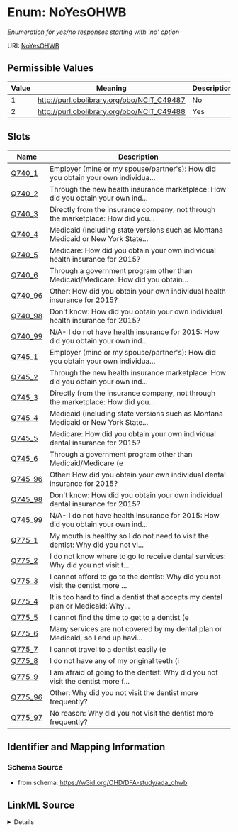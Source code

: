 # Enum: NoYesOHWB 




_Enumeration for yes/no responses starting with 'no' option_



URI: [NoYesOHWB](NoYesOHWB.md)

## Permissible Values

| Value | Meaning | Description |
| --- | --- | --- |
| 1 | http://purl.obolibrary.org/obo/NCIT_C49487 | No |
| 2 | http://purl.obolibrary.org/obo/NCIT_C49488 | Yes |




## Slots

| Name | Description |
| ---  | --- |
| [Q740_1](Q740_1.md) | Employer (mine or my spouse/partner's): How did you obtain your own individua... |
| [Q740_2](Q740_2.md) | Through the new health insurance marketplace: How did you obtain your own ind... |
| [Q740_3](Q740_3.md) | Directly from the insurance company, not through the marketplace: How did you... |
| [Q740_4](Q740_4.md) | Medicaid (including state versions such as Montana Medicaid or New York State... |
| [Q740_5](Q740_5.md) | Medicare: How did you obtain your own individual health insurance for 2015? |
| [Q740_6](Q740_6.md) | Through a government program other than Medicaid/Medicare: How did you obtain... |
| [Q740_96](Q740_96.md) | Other: How did you obtain your own individual health insurance for 2015? |
| [Q740_98](Q740_98.md) | Don't know: How did you obtain your own individual health insurance for 2015? |
| [Q740_99](Q740_99.md) | N/A- I do not have health insurance for 2015: How did you obtain your own ind... |
| [Q745_1](Q745_1.md) | Employer (mine or my spouse/partner's): How did you obtain your own individua... |
| [Q745_2](Q745_2.md) | Through the new health insurance marketplace: How did you obtain your own ind... |
| [Q745_3](Q745_3.md) | Directly from the insurance company, not through the marketplace: How did you... |
| [Q745_4](Q745_4.md) | Medicaid (including state versions such as Montana Medicaid or New York State... |
| [Q745_5](Q745_5.md) | Medicare: How did you obtain your own individual dental insurance for 2015? |
| [Q745_6](Q745_6.md) | Through a government program other than Medicaid/Medicare (e |
| [Q745_96](Q745_96.md) | Other: How did you obtain your own individual dental insurance for 2015? |
| [Q745_98](Q745_98.md) | Don't know: How did you obtain your own individual dental insurance for 2015? |
| [Q745_99](Q745_99.md) | N/A- I do not have health insurance for 2015: How did you obtain your own ind... |
| [Q775_1](Q775_1.md) | My mouth is healthy so I do not need to visit the dentist: Why did you not vi... |
| [Q775_2](Q775_2.md) | I do not know where to go to receive dental services: Why did you not visit t... |
| [Q775_3](Q775_3.md) | I cannot afford to go to the dentist: Why did you not visit the dentist more ... |
| [Q775_4](Q775_4.md) | It is too hard to find a dentist that accepts my dental plan or Medicaid: Why... |
| [Q775_5](Q775_5.md) | I cannot find the time to get to a dentist (e |
| [Q775_6](Q775_6.md) | Many services are not covered by my dental plan or Medicaid, so I end up havi... |
| [Q775_7](Q775_7.md) | I cannot travel to a dentist easily (e |
| [Q775_8](Q775_8.md) | I do not have any of my original teeth (i |
| [Q775_9](Q775_9.md) | I am afraid of going to the dentist: Why did you not visit the dentist more f... |
| [Q775_96](Q775_96.md) | Other: Why did you not visit the dentist more frequently? |
| [Q775_97](Q775_97.md) | No reason: Why did you not visit the dentist more frequently? |






## Identifier and Mapping Information







### Schema Source


* from schema: https://w3id.org/OHD/DFA-study/ada_ohwb






## LinkML Source

<details>
```yaml
name: NoYesOHWB
description: Enumeration for yes/no responses starting with 'no' option
from_schema: https://w3id.org/OHD/DFA-study/ada_ohwb
rank: 1000
permissible_values:
  '1':
    text: '1'
    description: 'No'
    meaning: http://purl.obolibrary.org/obo/NCIT_C49487
  '2':
    text: '2'
    description: 'Yes'
    meaning: http://purl.obolibrary.org/obo/NCIT_C49488

```
</details>
